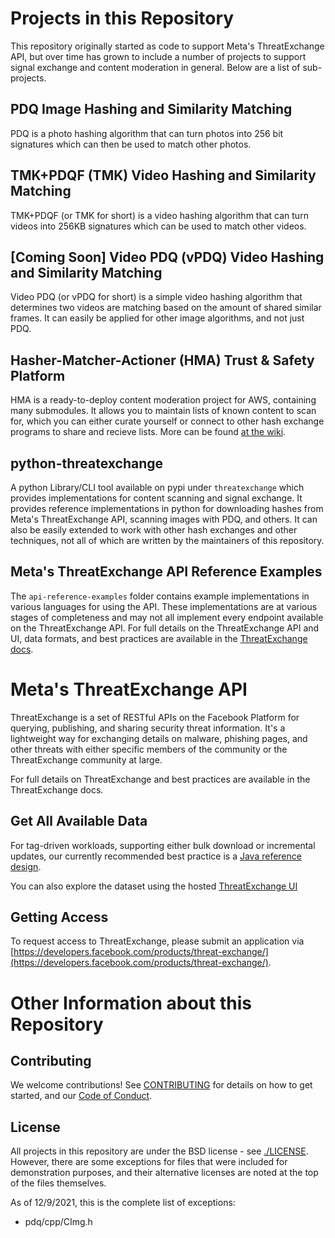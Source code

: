 # Projects in this Repository

This repository originally started as code to support Meta's ThreatExchange API, but over time has grown to include a number of projects to support signal exchange and content moderation in general. Below are a list of sub-projects.

## PDQ Image Hashing and Similarity Matching

PDQ is a photo hashing algorithm that can turn photos into 256 bit signatures which can then be used to match other photos. 

## TMK+PDQF (TMK) Video Hashing and Similarity Matching

TMK+PDQF (or TMK for short) is a video hashing algorithm that can turn videos into 256KB signatures which can be used to match other videos.

## [Coming Soon] Video PDQ (vPDQ) Video Hashing and Similarity Matching

Video PDQ (or vPDQ for short) is a simple video hashing algorithm that determines two videos are matching based on the amount of shared similar frames. It can easily be applied for other image algorithms, and not just PDQ.

## Hasher-Matcher-Actioner (HMA) Trust & Safety Platform

HMA is a ready-to-deploy content moderation project for AWS, containing many submodules. It allows you to maintain lists of known content to scan for, which you can either curate yourself or connect to other hash exchange programs to share and recieve lists.  More can be found [at the wiki](https://github.com/facebook/ThreatExchange/wiki).

## python-threatexchange

A python Library/CLI tool available on pypi under `threatexchange` which provides implementations for content scanning and signal exchange. It provides reference implementations in python for downloading hashes from Meta's ThreatExchange API, scanning images with PDQ, and others. It can also be easily extended to work with other hash exchanges and other techniques, not all of which are written by the maintainers of this repository.


## Meta's ThreatExchange API Reference Examples

The `api-reference-examples` folder contains example implementations in various languages for using the API. These implementations are at various stages of completeness and may not all implement every endpoint available on the ThreatExchange API. For full details on the ThreatExchange API and UI, data formats, and best practices are available in the [ThreatExchange docs](https://developers.facebook.com/docs/threat-exchange/).

# Meta's ThreatExchange API
ThreatExchange is a set of RESTful APIs on the Facebook Platform for querying, publishing, and sharing security threat information. It's a lightweight way for exchanging details on malware, phishing pages, and other threats with either specific members of the community or the ThreatExchange community at large.

For full details on ThreatExchange and best practices are available in the ThreatExchange docs.

## Get All Available Data

For tag-driven workloads, supporting either bulk download or incremental updates, our currently recommended best practice is a [Java reference design](https://github.com/facebook/ThreatExchange/blob/main/api-reference-examples/java/te-tag-query/README.md).

You can also explore the dataset using the hosted [ThreatExchange UI](https://developers.facebook.com/docs/threat-exchange/ui)

## Getting Access

To request access to ThreatExchange, please submit an application via [https://developers.facebook.com/products/threat-exchange/](https://developers.facebook.com/products/threat-exchange/).

# Other Information about this Repository
## Contributing

We welcome contributions! See [CONTRIBUTING](https://github.com/facebook/ThreatExchange/blob/main/CONTRIBUTING.md) for details on how to get started, and our [Code of Conduct](https://github.com/facebook/ThreatExchange/blob/main/CODE_OF_CONDUCT.md).

## License

All projects in this repository are under the BSD license - see [./LICENSE](https://github.com/facebook/ThreatExchange/blob/main/LICENSE). However, there are some exceptions for files that were included for demonstration purposes, and their alternative licenses are noted at the top of the files themselves.

As of 12/9/2021, this is the complete list of exceptions:
* pdq/cpp/CImg.h


